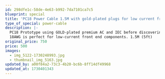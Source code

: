 ```yaml
---
id: 298dfe1c-58de-4e63-b992-7da7101ca7c5
blueprint: special
title: 'PC18 Power Cable 1.5M with gold-plated plugs for low current front end component PROTOTYPE'
type_of_special: power-cable
description: |-
  PC18 Prototype using GOLD-plated premium AC and IEC before discovering Ag Viborg/Furutech.
  18AWG is perfect for low-current front end components. 1.5M (5ft)
original_price: 750
price: 500
images:
  - img_5122-1730248993.jpg
  - thumbnail_img_5163.jpg
updated_by: a00f84a2-73c3-4b20-bc6b-8ff14df49968
updated_at: 1730401343
---
```

